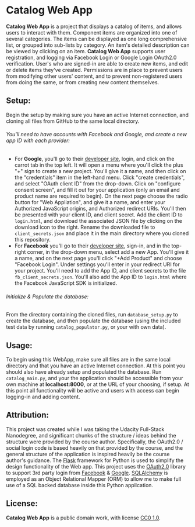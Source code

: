 # Catalog Web App

**Catalog Web App** is a project that displays a catalog of items, and allows users to interact with them. Component items are organized into one of several categories. The items can be displayed as one long comprehensive list, or grouped into sub-lists by category. An item's detailed description can be viewed by clicking on an item. **Catalog Web App** supports user registration, and logging via Facebook Login or Google Login OAuth2.0 verification. User's who are signed-in are able to create new items, and edit or delete items they've created. Permissions are in place to prevent users from modifying other users' content, and to prevent non-registered users from doing the same, or from creating new content themselves.

## Setup:
Begin the setup by making sure you have an active Internet connection, and
cloning all files from GitHub to the same local directory.

###### You'll need to have accounts with Facebook and Google, and create a new app ID with each provider:

* For **Google**, you'll go to their
[developer site](https://console.developers.google.com), login, and click on
the carrot tab in the top left. It will open a menu where you'll click the
plus "+" sign to create a new project. You'll give it a name, and then click
on the "credentials"  item in the left-hand menu. Click "create credentials",
and select "OAuth client ID" from the drop-down. Click on "configure consent
screen", and fill it out for your application (only an email and product
name are required to begin). On the next page choose the radio button for
"Web Appliation", and give it a name, and enter your Authorized JavaScript
origins, and Authorized redirect URIs. You'll then be presented with your
client ID, and client secret. Add the client ID to ```login.html```, and
download the associated JSON file by clicking on the download icon to the
right. Rename the downloaded file to ```client_secrets.json``` and place it in
the main directory where you cloned this repository.
* For **Facebook** you'll go to their
[developer site](https://developers.facebook.com/), sign-in, and in the
top-right corner, in the drop-down menu, select add a new App. You'll give it
a name, and on the next page you'll click "+Add Product" and choose "Facebook
Login". Under settings you'll enter in your redirect URI for your project.
You'll need to add the App ID, and client secrets to the file
```fb_client_secrets.json```. You'll also add the App ID to ```login.html```
where the Facebook JavaScript SDK is initialized.

###### Initialize & Populate the database:
From the directory containing the cloned files, run ```database_setup.py```
to create the database, and then populate the database (using the included
test data by running ```catalog_populator.py```, or your with own data).


## Usage:
To begin using this WebApp, make sure all files are in the same local
directory and that you have an active Internet connection. At this point you
should also have already setup and populated the database. Run
```catalog_main.py```, and your the application should be accessible from your
own machine at **localhost:8000**, or at the URL of your choosing, if setup.
At this point all functionality will be active and users with access can
begin logging-in and adding content.

## Attribution:
This project was created while I was taking the Udacity Full-Stack Nanodegree,
and significant chunks of the structure / ideas behind the structure were
provided by the course author. Specifically, the OAuth2.0 / social login code
is based heavily on that provided by the course, and the general structure of
the application is inspired heavily be the course author's guidance. The
[Flask](http://flask.pocoo.org/) framework for Python is used to simplify the
design functionality of the Web app. This project uses the
[OAuth2.0](https://oauth.net/2/) library to support 3rd party login from
[Facebook](https://www.facebook.com) & [Google](https://www.google.com).
[SQLAlchemy](http://www.sqlalchemy.org/) is employed as an Object Relational
Mapper (ORM) to allow me to make full use of a SQL backed database inside this
Python application. 

## License:
**Catalog Web App** is a public domain work, with license
[CC0 1.0](https://creativecommons.org/publicdomain/zero/1.0/).
